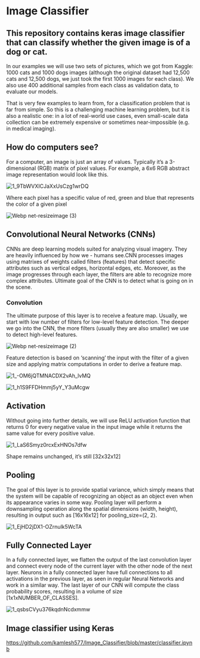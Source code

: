 # Image Classifier
## This repository contains keras image classifier that can classify whether the given image is of a dog or cat.
 
In our examples we will use two sets of pictures, which we got from Kaggle: 1000 cats and 1000 dogs images (although the original dataset had 12,500 cats and 12,500 dogs, we just took the first 1000 images for each class). We also use 400 additional samples from each class as validation data, to evaluate our models.

That is very few examples to learn from, for a classification problem that is far from simple. So this is a challenging machine learning problem, but it is also a realistic one: in a lot of real-world use cases, even small-scale data collection can be extremely expensive or sometimes near-impossible (e.g. in medical imaging). 

## How do computers see?
For a computer, an image is just an array of values. Typically it’s a 3-dimensional (RGB) matrix of pixel values.
For example, a 6x6 RGB abstract image representation would look like this.

 ![1_9TbWVXICJaXxUsCzg1wrDQ](https://user-images.githubusercontent.com/38343027/66099238-bc2d9c80-e5c3-11e9-875a-db1866f5333f.png)

Where each pixel has a specific value of red, green and blue that represents the color of a given pixel

![Webp net-resizeimage (3)](https://user-images.githubusercontent.com/38343027/66100677-81c6fe00-e5c9-11e9-8fc4-c23cbd4b0242.png)


## Convolutional Neural Networks (CNNs)
CNNs are deep learning models suited for analyzing visual imagery. They are heavily influenced by how we - humans see.CNN processes images using matrixes of weights called filters (features) that detect specific attributes such as vertical edges, horizontal edges, etc. Moreover, as the image progresses through each layer, the filters are able to recognize more complex attributes. Ultimate goal of the CNN is to detect what is going on in the scene.

 ### Convolution
The ultimate purpose of this layer is to receive a feature map. Usually, we start with low number of filters for low-level feature detection. The deeper we go into the CNN, the more filters (usually they are also smaller) we use to detect high-level features.

![Webp net-resizeimage (2)](https://user-images.githubusercontent.com/38343027/66099964-a2da1f80-e5c6-11e9-88c9-d08afdb0bec7.png)

Feature detection is based on ‘scanning’ the input with the filter of a given size and applying matrix computations in order to derive a feature map.

![1_-OM6jQTMNACDX2vAh_lvMQ](https://user-images.githubusercontent.com/38343027/66099717-8e495780-e5c5-11e9-8441-589b5e79e8e4.png)


![1_h1S9FFDHmmj5yY_Y3uMcgw](https://user-images.githubusercontent.com/38343027/66100494-cf8f3680-e5c8-11e9-81b9-4aecb5961b7e.gif)


## Activation
Without going into further details, we will use ReLU activation function that returns 0 for every negative value in the input image while it returns the same value for every positive value.

![1_LaS6Smyz0rcxExHNOs7dfw](https://user-images.githubusercontent.com/38343027/66100623-4c221500-e5c9-11e9-95ae-05df5ec32ae7.jpeg)

Shape remains unchanged, it’s still [32x32x12]

## Pooling
The goal of this layer is to provide spatial variance, which simply means that the system will be capable of recognizing an object as an object even when its appearance varies in some way.
Pooling layer will perform a downsampling operation along the spatial dimensions (width, height), resulting in output such as [16x16x12] for pooling_size=(2, 2).

![1_EjHD2jDX1-OZrnulk5WcTA](https://user-images.githubusercontent.com/38343027/66100753-ca7eb700-e5c9-11e9-9cd0-71f6473f8f33.gif)

## Fully Connected Layer
In a fully connected layer, we flatten the output of the last convolution layer and connect every node of the current layer with the other node of the next layer. Neurons in a fully connected layer have full connections to all activations in the previous layer, as seen in regular Neural Networks and work in a similar way.
The last layer of our CNN will compute the class probability scores, resulting in a volume of size [1x1xNUMBER_OF_CLASSES].

![1_qsbsCVyu376kqdnNcdxmmw](https://user-images.githubusercontent.com/38343027/66100814-0285fa00-e5ca-11e9-8254-bdf8598372f0.png)

## Image classifier using Keras

https://github.com/kamlesh577/Image_Classifier/blob/master/classifier.ipynb
